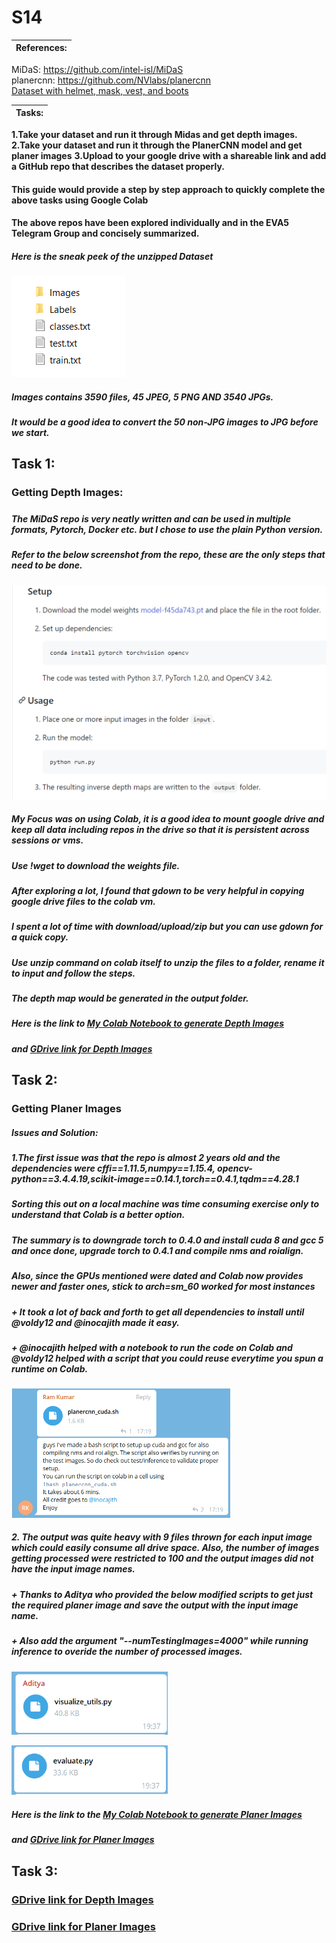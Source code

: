 # S14


|References:                                                                                                                 |
| ---------------------------------------------------------------------------------------------------------------------------|
 MiDaS: https://github.com/intel-isl/MiDaS                     
 planercnn: https://github.com/NVlabs/planercnn                    
 [Dataset with helmet, mask, vest, and boots](https://canvas.instructure.com/courses/1968323/discussion_topics/10104950)


|Tasks:                                                                                                                      |
| ---------------------------------------------------------------------------------------------------------------------------| 
 **1.Take your dataset and run it through Midas and get depth images.**  
 **2.Take your dataset and run it through the PlanerCNN model and get planer images** 
 **3.Upload to your google drive with a shareable link and add a GitHub repo that describes the dataset properly.** 

#### This guide would provide a step by step approach to quickly complete the above tasks using **Google Colab**
#### The above repos have been explored individually and in the EVA5 Telegram Group and concisely summarized.


##### Here is the sneak peek of the unzipped Dataset
![Alt text](https://github.com/nmeva/S14/blob/main/images/Images.png)


##### Images contains 3590 files, 45 JPEG, 5 PNG AND 3540 JPGs.
##### It would be a good idea to convert the 50 non-JPG images to JPG before we start.


## Task 1:


### Getting Depth Images:

#####
##### The MiDaS repo is very neatly written and can be used in multiple formats, Pytorch, Docker etc. but I chose to use the plain Python version.
##### Refer to the below screenshot from the repo, these are the only steps that need to be done.
<img src="https://github.com/nmeva/S14/blob/main/images/Midas.png"  width="550">

##### My Focus was on using Colab, it is a good idea to mount google drive and keep all data including repos in the drive so that it is persistent across sessions or vms.

##### Use !wget to download the weights file.

##### After exploring a lot, I found that gdown to be very helpful in copying google drive files to the colab vm.
##### I spent a lot of time with download/upload/zip but you can use gdown for a quick copy.

##### Use unzip command on colab itself to unzip the files to a folder, rename it to input and follow the steps.
##### The depth map would be generated in the output folder.


##### Here is the link to [My Colab Notebook to generate Depth Images](https://github.com/nmeva/S14/blob/main/images/Midas.png)
##### and [GDrive link for Depth Images](https://github.com/nmeva/S14/blob/main/images/Midas.png)






## Task 2:
### Getting Planer Images
##### Issues and Solution:
##### 1.The first issue was that the repo is almost 2 years old and the dependencies were cffi==1.11.5,numpy==1.15.4, opencv-python==3.4.4.19,scikit-image==0.14.1,torch==0.4.1,tqdm==4.28.1
##### Sorting this out on a local machine was time consuming exercise only to understand that Colab is a better option.
##### The summary is to downgrade torch to 0.4.0 and install cuda 8 and gcc 5 and once done, upgrade torch to 0.4.1 and compile nms and roialign.
##### Also, since the GPUs mentioned were dated and Colab now provides newer and faster ones, stick to **arch=sm_60** worked for most instances

##### + It took a lot of back and forth to get all dependencies to install until @voldy12 and @inocajith made it easy.
##### + @inocajith helped with a notebook to run the code on Colab and @voldy12 helped with a script that you could reuse everytime you spun a runtime on Colab.
<a href="https://github.com/nmeva/S14/blob/main/images/planercnn_cuda.sh"> <img src="https://github.com/nmeva/S14/blob/main/images/Planer_Colab.png" width="350"></a>                                                                                                                                                           
##### 2. The output was quite heavy with 9 files thrown for each input image which could easily consume all drive space. Also, the number of images getting processed were restricted to 100 and the output images did not have the input image names.
##### + Thanks to Aditya who provided the below modified scripts to get just the required planer image and save the output with the input image name.
##### + Also add the argument "--numTestingImages=4000" while running inference to overide the number of processed images.
<a href="https://github.com/nmeva/S14/blob/main/images/visualize_utils.py"> <img src="https://github.com/nmeva/S14/blob/main/images/visualize.png" width="250"></a>


<a href="https://github.com/nmeva/S14/blob/main/images/evaluate.py"> <img src="https://github.com/nmeva/S14/blob/main/images/eval.png" width="250"></a>

##### Here is the link to the [My Colab Notebook to generate Planer Images](https://github.com/nmeva/S14/blob/main/images/Midas.png)
##### and [GDrive link for Planer Images](https://github.com/nmeva/S14/blob/main/images/Midas.png)







## Task 3:
### [GDrive link for Depth Images](https://github.com/nmeva/S14/blob/main/images/Midas.png)
### [GDrive link for Planer Images](https://github.com/nmeva/S14/blob/main/images/Midas.png) 
